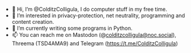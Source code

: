 - 👋 Hi, I’m @ColditzColligula, I do computer stuff in my free time.
- 👀 I’m interested in privacy-protection, net neutrality, programming and content creation.
- 🌱 I’m currently writing some programs in Python.
- 📫 You can reach me on Mastodon (@colditzcolligula@noc.social), Threema (TSD4AMA9) and Telegram (https://t.me/ColditzColligula)

<!---
ColditzColligula/ColditzColligula is a ✨ special ✨ repository because its `README.md` (this file) appears on your GitHub profile.
You can click the Preview link to take a look at your changes.
--->
